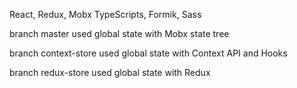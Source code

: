 React, Redux, Mobx TypeScripts, Formik, Sass

branch master used global state with Mobx state tree

branch context-store used global state with Context API and Hooks

branch redux-store used global state with Redux
